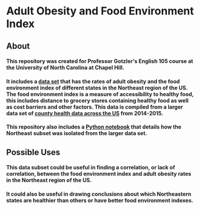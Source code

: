 # Adult Obesity and Food Environment Index
## About
#### This repository was created for Professor Gotzler's English 105 course at the University of North Carolina at Chapel Hill. 
#### It includes a [data set](https://github.com/morganbligh/english105adultobesity/blob/main/Northeast_subset%20(1).csv) that has the rates of adult obesity and the food environment index of different states in the Northeast region of the US. The food environment index is a measure of accessibility to healthy food, this includes distance to grocery stores containing healthy food as well as cost barriers and other factors. This data is compiled from a larger data set of [county health data across the US](https://github.com/morganbligh/english105adultobesity/blob/main/CountyHealthData_2014-2015.csv) from 2014-2015. 
#### This repository also includes a [Python notebook](https://github.com/morganbligh/english105adultobesity/blob/main/CountyHeatlhData.ipynb) that details how the Northeast subset was isolated from the larger data set.
## Possible Uses
#### This data subset could be useful in finding a correlation, or lack of correlation, between the food environment index and adult obesity rates in the Northeast region of the US.
#### It could also be useful in drawing conclusions about which Northeastern states are healthier than others or have better food environment indexes.
